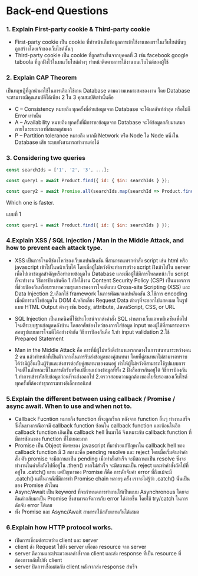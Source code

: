 # Back-end Questions

### 1. Explain First-party cookie & Third-party cookie

- First-party cookie เป็น cookie ที่ทำหน้าเก็บข้อมูลการเข้าใช้งานของเราในเว็บไซต์นั้นๆ ถูกสร้างโดยเจ้าของเว็บไซต์นั้นๆ
- Third-party cookie เป็น cookie ที่ถูกสร้างขึ้นจากบุคคลที่ 3 เช่น facebook google taboola ที่ถูกฝังไว้ในบนเว็บไซต์ต่างๆ ทำหน้าติดตามการใช้งานบนเว็บไซต์ของผู้ใช้

### 2. Explain CAP Theorem

เป็นทฤษฎีที่ถูกนำมาใช้ในการเลือกใช้งาน Database ตามความเหมาะสมของงาน โดย Database จะสามารถมีคุณสมบัติได้เพียง 2 ใน 3 คุณสมบัติเท่านั้นคือ

- C – Consistency หมายถึง ทุกครั้งที่อ่านข้อมูลจาก Database จะได้ผลลัพท์ล่าสุด หรือไม่ก็ Error เท่านั้น
- A – Availability หมายถึง ทุกครั้งที่มีการขอข้อมูลจาก Database จะได้ข้อมูลกลับมาเสมอ ภายในระยะเวลาที่สมเหตุสมผล
- P – Partition tolerance หมายถึง หากมี Network หรือ Node ใด Node หนึ่งใน Database เสีย ระบบยังสามารถทำงานต่อได้

### 3. Considering two queries

```javascript
const searchIds = ['1', '2', '3', ...];

const query1 = await Product.find({ id: { $in: searchIds } });

const query2 = await Promise.all(searchIds.map(searchId => Product.find({ id: searchId })));
```

Which one is faster.

แบบที่ 1

```javascript
const query1 = await Product.find({ id: { $in: searchIds } });
```

### 4.Explain XSS / SQL Injection / Man in the Middle Attack, and how to prevent each attack type.

- XSS เป็นการโจมตีช่องโหว่ของเว็บแอปพลิเคชัน ที่สามารถแทรกคำสั่ง script เช่น html หรือ javascript เข้าไปในหน้าเว็บได้ โดยเมื่อผู้ไม่หวังดีจะทำการสร้าง script ฝังเข้าไปใน server เพื่อไปเอาข้อมูลสำคัญหรือทำลายข้อมูลใน Database และเมื่อผู้ใช้มีการโหลดหน้าเว็บ script ก็จะทำงาน
  วิธีการป้องกันคือ
  1.เปิดใช้งาน Content Security Policy (CSP) เป็นมาตรการที่ช่วยป้องกันหรือบรรเทาความรุนแรงของการโจมตีแบบ Cross-site Scripting (XSS) และ Data Injection
  2.เลือกใช้ framework ในการพัฒนาแอปพลิเคชัน
  3.ใช้การ encoding เมื่อมีการแก้ไขข้อมูลใน DOM
  4.หลีกเลี่ยง Request Data ต่างๆที่จะออกไปแสดงผล ในรูปแบบ HTML Output ต่างๆ เช่น body, attribute, JavaScript, CSS, or URL

- SQL Injection เป็นเทคนิคที่ใช้ประโยชน์จากส่งคำสั่ง SQL ผ่านทางเว็บแอพพลิเคชันเพื่อไปโจมตีระบบฐานข้อมูลหลังบ้าน โดยอาศัยช่องโหว่ของการใส่ข้อมูล input ของผู้ใช้ที่สามารถตรวจสอบรูปแบบการโจมตีได้อย่างจำกัด
  วิธีการป้องกันคือ
  1.ทำ input validation
  2.ใช้ Prepared Statement

- Man in the Middle Attack คือ การที่มีผู้ไม่หวังดีเข้ามาแทรกกลางในการสนทนาระหว่างคน 2 คน แล้วทำหน้าที่เป็นตัวกลางในการรับส่งข้อมูลของคู่สนทนา โดยที่คู่สนทนาไม่สามารถทราบได้ว่ามีผู้อื่นเป็นผู้รับและส่งสารต่อกับคู่สนทนาของตนอยู่ ทำให้ผู้ไม่หวังดีสามารถใช้รูปแบบการโจมตีในลักษณะนี้ในการดักรับหรือเปลี่ยนแปลงข้อมูลที่ทั้ง 2 ฝั่งสื่อสารกันอยู่ได้
  วิธีการป้องกัน 1.ทำการเข้ารหัสลับข้อมูลก่อนที่จะส่งออกไป 2.ตรวจสอบความถูกต้องของใบรับรองของเว็บไซต์ทุกครั้งที่ต้องทำธุรกรรมทางอิเล็กทรอนิกส์

### 5.Explain the different between using callback / Promise / async await. When to use and when not to.

- Callback Fucntion หมายถึง function ที่จะถูกเรียก หลังจาก function อื่นๆ ทำงานเสร็จ ซึ่งในบางกรณีอาจมี callback function ซ้อนใน callback function และซ้อนในอีก callback function เกิดเป็น callback hell ขึ้นมาได้ จึงเหมาะกับ callback function ที่มีการซ้อนของ function ที่ไม่เยอะมาก
- Promise เป็น Object พิเศษของ javascript ที่มาช่วยแก้ปัญหาใน callback hell ของ callback function มี 3 สถานะคือ pending resolve และ reject โดยเมื่อเริ่มต้นทำคำสั่ง ตัว promise จะมีสถานะเป็น pending เมื่อทำสั่งสำเร็จ จะมีสถานะเป็น resolve ซึ่งจะทำงานในคำสั่งถัดไปที่อยู่ใน .then() หากไม่สำเร็จ จะมีสถานะเป็น reject และทำคำสั่งถัดไปที่อยู่ใน .catch() แทน แต่ปัญหาของ Promise ก็คือ การดักจับค่า error ที่ถึงแม้จะมี .catch() แต่ในกรณีที่มีการทำ Promise chain หลายๆ ครั้ง เราจะไม่รู้ว่า .catch() นั้นเป็นของ Promise ตัวไหน
- Async/Await เป็น keyword ที่จะกำหนดการทำงานให้เป็นแบบ Asynchronous โดยจะคืนค่ากลับมาเป็น Promise ซึ่งสามารถจัดการกับ error ได้ง่ายขึ้น โดยใช้ try/catch ในการดักจับ error ได้เลย
- ทั้ง Promise และ Async/Await สามารถใช้สลับแทนกันได้เสมอ

### 6.Explain how HTTP protocol works.

- เปิดการเชื่อมต่อระหว่าง client และ server
- client ส่ง Request ไปยัง server เพื่อขอ resource จาก server
- server ตีความและประมวลผลคำสั่งจาก client และส่ง response ที่เป็น resource ที่ต้องการกลับไปยัง client
- server ปิดการเชื่อมต่อกับ client หลังจากส่ง response สำเร็จ
